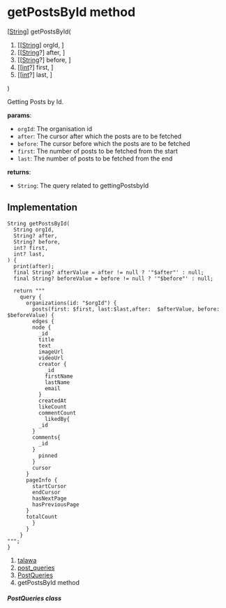
<div>

# getPostsById method

</div>


[[String](https://api.flutter.dev/flutter/dart-core/String-class.html)]
getPostsById(

1.  [[[String](https://api.flutter.dev/flutter/dart-core/String-class.md)]
    orgId, ]
2.  [[[String](https://api.flutter.dev/flutter/dart-core/String-class.html)?]
    after, ]
3.  [[[String](https://api.flutter.dev/flutter/dart-core/String-class.html)?]
    before, ]
4.  [[[int](https://api.flutter.dev/flutter/dart-core/int-class.html)?]
    first, ]
5.  [[[int](https://api.flutter.dev/flutter/dart-core/int-class.html)?]
    last, ]

)



Getting Posts by Id.

**params**:

-   `orgId`: The organisation id
-   `after`: The cursor after which the posts are to be fetched
-   `before`: The cursor before which the posts are to be fetched
-   `first`: The number of posts to be fetched from the start
-   `last`: The number of posts to be fetched from the end

**returns**:

-   `String`: The query related to gettingPostsbyId



## Implementation

``` language-dart
String getPostsById(
  String orgId,
  String? after,
  String? before,
  int? first,
  int? last,
) {
  print(after);
  final String? afterValue = after != null ? '"$after"' : null;
  final String? beforeValue = before != null ? '"$before"' : null;

  return """
    query {
      organizations(id: "$orgId") {
        posts(first: $first, last:$last,after:  $afterValue, before: $beforeValue) {
        edges {
        node {
          _id
          title
          text
          imageUrl
          videoUrl
          creator {
            _id
            firstName
            lastName
            email
          }
          createdAt
          likeCount
          commentCount
            likedBy{
          _id
        }
        comments{
          _id
        }
          pinned
        }
        cursor
      }
      pageInfo {
        startCursor
        endCursor
        hasNextPage
        hasPreviousPage
      }
      totalCount
        }
      }
    }
""";
}
```







1.  [talawa](../../index.md)
2.  [post_queries](../../utils_post_queries/)
3.  [PostQueries](../../utils_post_queries/PostQueries-class.md)
4.  getPostsById method

##### PostQueries class







